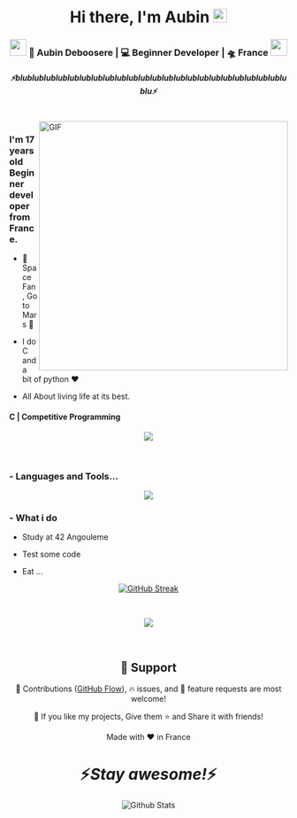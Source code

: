 <div align="center">
   <h1>Hi there, I'm Aubin</a> <img src="https://media.giphy.com/media/hvRJCLFzcasrR4ia7z/giphy.gif" width="25px"> </h1>
</div>

<div align="center">
<h3><img src="https://media.giphy.com/media/WUlplcMpOCEmTGBtBW/giphy.gif" width="30"> 🙎 Aubin Deboosere | 💻 Beginner Developer | 🛸 France <img src="https://media.giphy.com/media/WUlplcMpOCEmTGBtBW/giphy.gif" width="30"></h3>
</div>
 
 <h5 align="center">
   <i>⚡️blublublublublublublublublublublublublublublublublublublublublublublublu⚡️</i>
  </h5>
 
 
<br />
<img align="right" height="450px" width="450px" alt="GIF" src="https://i.giphy.com/media/v1.Y2lkPTc5MGI3NjExN3A0bHNyYWI1eGdqaHZtODBqczduMjNtd21xZXVkcGRiMmNmOHpqOCZlcD12MV9pbnRlcm5hbF9naWZfYnlfaWQmY3Q9Zw/9AooPIXbwxI40/giphy.gif" />
<p align="center">
  <h3> I'm 17 years old Beginner developer from France.</h3>
</p>
   
 - 🔭 Space Fan, Go to Mars 🚀
 
 - I do C and a bit of python :heart:
 
 - All About living life at its best.
 
 <p align="center">
  <h4> C | Competitive Programming </h4>
   </p>

<!--  -->

<p align="center" >
<a href="https://github.com/anuraghazra/github-readme-stats"> 
    <img  src="https://github-readme-stats.vercel.app/api?username=Pokalie566&&show_icons=true&theme=github_dark"/>
  </a>

</p>

<br />

### - Languages and Tools...

<p align="center">
  <a href="https://skillicons.dev">
    <img src="https://skillicons.dev/icons?i=git,github,py,c,vim" />
  </a>
</p>

 ### - What i do
</p>
   
 - Study at 42 Angouleme
 
 - Test some code
 
 - Eat ...
 
 <p align="center" >
    <a href="https://git.io/streak-stats">
       <img src="https://streak-stats.demolab.com?user=Pokalie566&theme=transparent&border_radius=2.5&mode=weekly&card_width=497" alt="GitHub Streak" />
    </a>
 </p>

<br />

<p align="center">
   <img src="https://i.giphy.com/media/v1.Y2lkPTc5MGI3NjExZGd0Y2Vqb2lleW5uamJrNHl1ZG5iMWsxajVzYTRlaTZsMDh0djU2NCZlcD12MV9pbnRlcm5hbF9naWZfYnlfaWQmY3Q9Zw/PTBVMsYIOB0SBP4MVe/giphy-downsized-large.gif" />
   </p>
   
   
<br />

<h2 align="center">🤝 Support</h2>

<p align="center">🎀 Contributions (<a href="https://guides.github.com/introduction/flow" title="GitHub flow">GitHub Flow</a>), 🔥 issues, and 🥮 feature requests are most welcome!</p>

<p align="center">💙 If you like my projects, Give them ⭐ and Share it with friends!</p>
</p>
<p align="center">Made with ❤️ in France</p>

<h1 align='center'>⚡️<i>Stay awesome!</i>⚡️</h1>

<p align="center">
        <img src="https://raw.githubusercontent.com/mayhemantt/mayhemantt/Update/svg/Bottom.svg" alt="Github Stats" />
</p>


